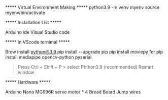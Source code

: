 ***** Virtual Environment Making *****
python3.9 -m venv myenv
source myenv/bin/activate

***** Installation List *****

Arduino ide
Visual Studio code


***** In VScode ternimal ***** 

Brew install python@3.9
pip install --upgrade pip
pip install moviepy fer
pip install mediapipe opencv-python pyserial

> Press Ctrl + Shift + P > select Phthon3.9 (recommended)
> Restart window

***** Hardware *****

Arduino Nano
MG996R servo motor * 4
Bread Board
Jump wires
